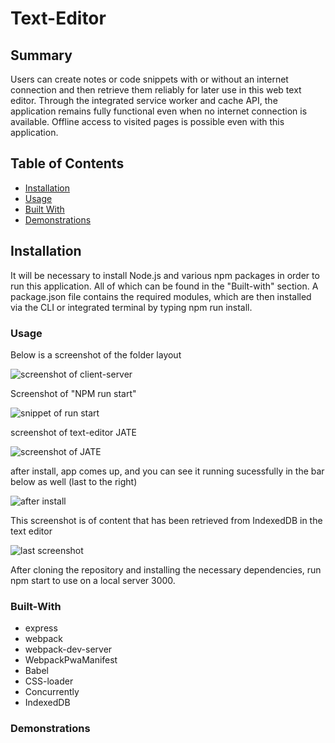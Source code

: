 # Text-Editor

## Summary

Users can create notes or code snippets with or without an internet connection and then retrieve them reliably for later use in this web text editor. Through the integrated service worker and cache API, the application remains fully functional even when no internet connection is available. Offline access to visited pages is possible even with this application.

## Table of Contents

- [Installation](#Installation)
- [Usage](#Usage)
- [Built With](#Built-With)
- [Demonstrations](#Demonstrations)

## Installation

It will be necessary to install Node.js and various npm packages in order to run this application. All of which can be found in the "Built-with" section.
A package.json file contains the required modules, which are then installed via the CLI or integrated terminal by typing npm run install.

### Usage

Below is a screenshot of the folder layout


![screenshot of client-server](https://user-images.githubusercontent.com/105595889/194714709-f4d82b5c-a9f5-4e11-a51b-29fda45065ba.png)


Screenshot of "NPM run start"

![snippet of run start](https://user-images.githubusercontent.com/105595889/194714775-effa277c-6d61-475c-8aa7-5f8473d0a511.png)

screenshot of text-editor JATE

![screenshot of JATE](https://user-images.githubusercontent.com/105595889/194715275-4aa7d106-0df6-42ba-9a09-4eaf8cf457f4.png)

after install, app comes up, and you can see it running sucessfully in the bar below as well (last to the right) 

![after install](https://user-images.githubusercontent.com/105595889/194716585-e0f9b32f-952e-4cb0-a4ee-69c12c0986cc.png)

This screenshot is of content that has been retrieved from IndexedDB in the text editor

![last screenshot](https://user-images.githubusercontent.com/105595889/194729955-ef62cae6-aeaf-4a82-b1ca-7afab2ff7e0e.png)







After cloning the repository and installing the necessary dependencies, run npm start to use on a local server 3000.


### Built-With

  * express
  * webpack
  * webpack-dev-server
  * WebpackPwaManifest
  * Babel
  * CSS-loader
  * Concurrently
  * IndexedDB


### Demonstrations


